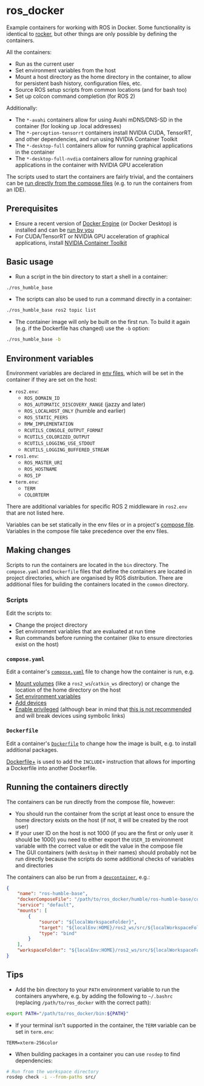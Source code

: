 # ros_docker

Example containers for working with ROS in Docker.
Some functionality is identical to [rocker](https://github.com/osrf/rocker), but other things are only possible by defining the containers.

All the containers:

- Run as the current user
- Set environment variables from the host
- Mount a host directory as the home directory in the container, to allow for persistent bash history, configuration files, etc.
- Source ROS setup scripts from common locations (and for bash too)
- Set up colcon command completion (for ROS 2)

Additionally:

- The `*-avahi` containers allow for using Avahi mDNS/DNS-SD in the container (for looking up .local addresses)
- The `*-perception-tensorrt` containers install NVIDIA CUDA, TensorRT, and other dependencies, and run using NVIDIA Container Toolkit
- The `*-desktop-full` containers allow for running graphical applications in the container
- The `*-desktop-full-nvdia` containers allow for running graphical applications in the container with NVIDIA GPU acceleration

The scripts used to start the containers are fairly trivial, and the containers can be [run directly from the compose files](#running-the-containers-directly) (e.g. to run the containers from an IDE).

## Prerequisites

- Ensure a recent version of [Docker Engine](https://docs.docker.com/engine/install/) (or Docker Desktop) is installed and can be [run by you](https://docs.docker.com/engine/install/linux-postinstall/#manage-docker-as-a-non-root-user)
- For CUDA/TensorRT or NVIDIA GPU acceleration of graphical applications, install [NVIDIA Container Toolkit](https://docs.nvidia.com/datacenter/cloud-native/container-toolkit/latest/install-guide.html)

## Basic usage

- Run a script in the bin directory to start a shell in a container:
```bash
./ros_humble_base
```
- The scripts can also be used to run a command directly in a container:
```bash
./ros_humble_base ros2 topic list
```
- The container image will only be built on the first run.
To build it again (e.g. if the Dockerfile has changed) use the `-b` option:
```bash
./ros_humble_base -b
```

## Environment variables

Environment variables are declared in [env files](https://docs.docker.com/reference/compose-file/services/#env_file), which will be set in the container if they are set on the host:

- `ros2.env`:
  - `ROS_DOMAIN_ID`
  - `ROS_AUTOMATIC_DISCOVERY_RANGE` (jazzy and later)
  - `ROS_LOCALHOST_ONLY` (humble and earlier)
  - `ROS_STATIC_PEERS`
  - `RMW_IMPLEMENTATION`
  - `RCUTILS_CONSOLE_OUTPUT_FORMAT`
  - `RCUTILS_COLORIZED_OUTPUT`
  - `RCUTILS_LOGGING_USE_STDOUT`
  - `RCUTILS_LOGGING_BUFFERED_STREAM`
- `ros1.env`:
  - `ROS_MASTER_URI`
  - `ROS_HOSTNAME`
  - `ROS_IP`
- `term.env`:
  - `TERM`
  - `COLORTERM`

There are additional variables for specific ROS 2 middleware in `ros2.env` that are not listed here.

Variables can be set statically in the env files or in a project's [compose file](https://docs.docker.com/reference/compose-file/services/#environment).
Variables in the compose file take precedence over the env files.

## Making changes

Scripts to run the containers are located in the `bin` directory.
The `compose.yaml` and `Dockerfile` files that define the containers are located in project directories, which are organised by ROS distribution.
There are additional files for building the containers located in the `common` directory.

### Scripts

Edit the scripts to:
- Change the project directory
- Set environment variables that are evaluated at run time
- Run commands before running the container (like to ensure directories exist on the host)

### `compose.yaml`

Edit a container's [`compose.yaml`](https://docs.docker.com/reference/compose-file/) file to change how the container is run, e.g.
- [Mount volumes](https://docs.docker.com/reference/compose-file/services/#volumes) (like a `ros2_ws`/`catkin_ws` directory) or change the location of the home directory on the host
- [Set environment variables](https://docs.docker.com/reference/compose-file/services/#environment)
- [Add devices](https://docs.docker.com/reference/compose-file/services/#devices)
- [Enable privileged](https://docs.docker.com/reference/compose-file/services/#privileged) (although bear in mind that [this is not recommended](https://docs.docker.com/reference/cli/docker/container/run/#privileged) and will break devices using symbolic links)

### `Dockerfile`

Edit a container's [`Dockerfile`](https://docs.docker.com/reference/dockerfile/) to change how the image is built, e.g. to install additional packages.

[Dockerfile+](https://github.com/edrevo/dockerfile-plus) is used to add the `INCLUDE+` instruction that allows for importing a Dockerfile into another Dockerfile.

## Running the containers directly

The containers can be run directly from the compose file, however:
- You should run the container from the script at least once to ensure the home directory exists on the host (if not, it will be created by the root user)
- If your user ID on the host is not 1000 (if you are the first or only user it should be 1000) you need to either export the `USER_ID` environment variable with the correct value or edit the value in the compose file
- The GUI containers (with `desktop` in their names) should probably not be run directly because the scripts do some additional checks of variables and directories

The containers can also be run from a [`devcontainer`](https://containers.dev/), e.g.:

```json
{
    "name": "ros-humble-base",
    "dockerComposeFile": "/path/to/ros_docker/humble/ros-humble-base/compose.yaml",
    "service": "default",
    "mounts": [
        {
            "source": "${localWorkspaceFolder}",
            "target": "${localEnv:HOME}/ros2_ws/src/${localWorkspaceFolderBasename}",
            "type": "bind"
        }
    ],
    "workspaceFolder": "${localEnv:HOME}/ros2_ws/src/${localWorkspaceFolderBasename}"
}
```

## Tips

- Add the bin directory to your `PATH` environment variable to run the containers anywhere, e.g. by adding the following to `~/.bashrc` (replacing `/path/to/ros_docker` with the correct path):

```bash
export PATH="/path/to/ros_docker/bin:${PATH}"
```

- If your terminal isn't supported in the container, the `TERM` variable can be set in `term.env`:

```
TERM=xterm-256color
```

- When building packages in a container you can use `rosdep` to find dependencies:

```bash
# Run from the workspace directory
rosdep check -i --from-paths src/
```
